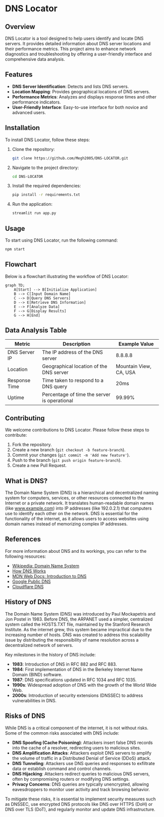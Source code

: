 # DNS Locator

## Overview

DNS Locator is a tool designed to help users identify and locate DNS servers. It provides detailed information about DNS server locations and their performance metrics. This project aims to enhance network diagnostics and troubleshooting by offering a user-friendly interface and comprehensive data analysis.

## Features

- **DNS Server Identification**: Detects and lists DNS servers.
- **Location Mapping**: Provides geographical locations of DNS servers.
- **Performance Metrics**: Analyzes and displays response times and other performance indicators.
- **User-Friendly Interface**: Easy-to-use interface for both novice and advanced users.

## Installation

To install DNS Locator, follow these steps:

1. Clone the repository:
    ```bash
    git clone https://github.com/Megh2005/DNS-LOCATOR.git
    ```
2. Navigate to the project directory:
    ```bash
    cd DNS-LOCATOR
    ```
3. Install the required dependencies:
    ```bash
    pip install -r requirements.txt
    ```
4. Run the application:
    ```bash
    streamlit run app.py
    ```

## Usage

To start using DNS Locator, run the following command:
```bash
npm start
```

## Flowchart

Below is a flowchart illustrating the workflow of DNS Locator:

```mermaid
graph TD;
    A[Start] --> B[Initialize Application]
    B --> C[Input Domain Name]
    C --> D[Query DNS Servers]
    D --> E[Retrieve DNS Information]
    E --> F[Analyze Data]
    F --> G[Display Results]
    G --> H[End]
```

## Data Analysis Table

| Metric            | Description                              | Example Value |
|-------------------|------------------------------------------|---------------|
| DNS Server IP     | The IP address of the DNS server         | 8.8.8.8       |
| Location          | Geographical location of the DNS server  | Mountain View, CA, USA |
| Response Time     | Time taken to respond to a DNS query     | 20ms          |
| Uptime            | Percentage of time the server is operational | 99.99%        |

## Contributing

We welcome contributions to DNS Locator. Please follow these steps to contribute:

1. Fork the repository.
2. Create a new branch (`git checkout -b feature-branch`).
3. Commit your changes (`git commit -m 'Add new feature'`).
4. Push to the branch (`git push origin feature-branch`).
5. Create a new Pull Request.

## What is DNS?

The Domain Name System (DNS) is a hierarchical and decentralized naming system for computers, services, or other resources connected to the Internet or a private network. It translates human-readable domain names (like www.example.com) into IP addresses (like 192.0.2.1) that computers use to identify each other on the network. DNS is essential for the functionality of the internet, as it allows users to access websites using domain names instead of memorizing complex IP addresses.

## References

For more information about DNS and its workings, you can refer to the following resources:

- [Wikipedia: Domain Name System](https://en.wikipedia.org/wiki/Domain_Name_System)
- [How DNS Works](https://howdns.works/)
- [MDN Web Docs: Introduction to DNS](https://developer.mozilla.org/en-US/docs/Web/HTTP/Basics_of_HTTP/Domain_Name_System)
- [Google Public DNS](https://developers.google.com/speed/public-dns/docs/intro)
- [Cloudflare DNS](https://www.cloudflare.com/learning/dns/what-is-dns/)

## History of DNS

The Domain Name System (DNS) was introduced by Paul Mockapetris and Jon Postel in 1983. Before DNS, the ARPANET used a simpler, centralized system called the HOSTS.TXT file, maintained by the Stanford Research Institute. As the internet grew, this system became impractical due to the increasing number of hosts. DNS was created to address this scalability issue by distributing the responsibility of name resolution across a decentralized network of servers.

Key milestones in the history of DNS include:
- **1983**: Introduction of DNS in RFC 882 and RFC 883.
- **1984**: First implementation of DNS in the Berkeley Internet Name Domain (BIND) software.
- **1987**: DNS specifications updated in RFC 1034 and RFC 1035.
- **1990s**: Widespread adoption of DNS with the growth of the World Wide Web.
- **2000s**: Introduction of security extensions (DNSSEC) to address vulnerabilities in DNS.

## Risks of DNS

While DNS is a critical component of the internet, it is not without risks. Some of the common risks associated with DNS include:

- **DNS Spoofing (Cache Poisoning)**: Attackers insert false DNS records into the cache of a resolver, redirecting users to malicious sites.
- **DNS Amplification Attacks**: Attackers exploit DNS servers to amplify the volume of traffic in a Distributed Denial of Service (DDoS) attack.
- **DNS Tunneling**: Attackers use DNS queries and responses to exfiltrate data or establish command and control channels.
- **DNS Hijacking**: Attackers redirect queries to malicious DNS servers, often by compromising routers or modifying DNS settings.
- **Privacy Concerns**: DNS queries are typically unencrypted, allowing eavesdroppers to monitor user activity and track browsing behavior.

To mitigate these risks, it is essential to implement security measures such as DNSSEC, use encrypted DNS protocols like DNS over HTTPS (DoH) or DNS over TLS (DoT), and regularly monitor and update DNS infrastructure.

